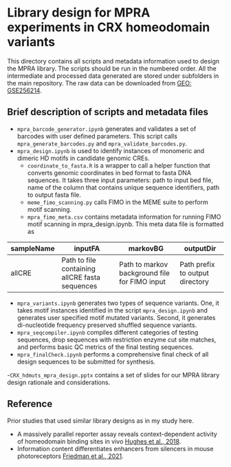# Library design for MPRA experiments in CRX homeodomain variants
This directory contains all scripts and metadata information used to design the MPRA library. The scripts should be run in the numbered order. All the intermediate and processed data generated are stored under subfolders in the main repository. The raw data can be downloaded from [GEO: GSE256214](https://www.ncbi.nlm.nih.gov/geo/query/acc.cgi?acc=GSE256214).

## Brief description of scripts and metadata files
- `mpra_barcode_generator.ipynb` generates and validates a set of barcodes with user defined parameters. This script calls `mpra_generate_barcodes.py` and `mpra_validate_barcodes.py`.
- `mpra_design.ipynb` is used to identify instances of monomeric and dimeric HD motifs in candidate genomic CREs.
  - `coordinate_to_fasta.R` is a wrapper to call a helper function that converts genomic coordinates in bed format to fasta DNA sequences. It takes three input parameters: path to input bed file, name of the column that contains unique sequence identifiers, path to output fasta file.
  - `meme_fimo_scanning.py` calls FIMO in the MEME suite to perform motif scanning.
  - `mpra_fimo_meta.csv` contains metadata information for running FIMO motif scanning in mpra_design.ipynb. This meta data file is formatted as

| sampleName | inputFA | markovBG | outputDir |
| --- | --- | --- | --- |
| allCRE | Path to file containing allCRE fasta sequences | Path to markov background file for FIMO input | Path prefix to output directory |
- `mpra_variants.ipynb` generates two types of sequence variants. One, it takes motif instances identified in the script `mpra_design.ipynb` and generates user specified motif mutated variants. Second, it generates di-nucleotide frequency preserved shuffled sequence variants. 
- `mpra_seqcompiler.ipynb` compiles different categories of testing sequences, drop sequences with restriction enzyme cut site matches, and performs basic QC metrics of the final testing sequences.
- `mpra_finalCheck.ipynb` performs a comprehensive final check of all design sequences to be submitted for synthesis.

-`CRX_hdmuts_mpra_design.pptx` contains a set of slides for our MPRA library design rationale and considerations.

## Reference
Prior studies that used similar library designs as in my study here.
- A massively parallel reporter assay reveals context-dependent activity of homeodomain binding sites in vivo [Hughes et al., 2018](https://genome.cshlp.org/content/28/10/1520.full).
- Information content differentiates enhancers from silencers in mouse photoreceptors [Friedman et al., 2021](https://elifesciences.org/articles/67403).
